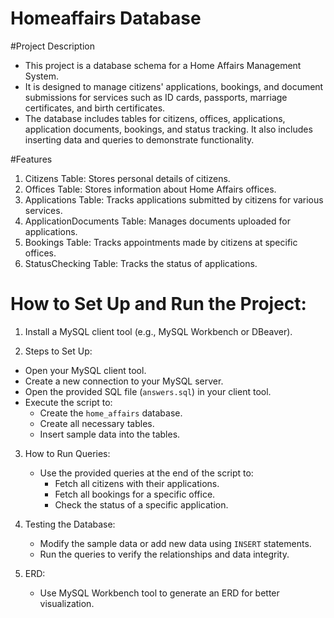 # Homeaffairs Database

#Project Description
- This project is a database schema for a Home Affairs Management System.
- It is designed to manage citizens' applications, bookings, and document submissions for services such as ID cards, passports, marriage certificates, and birth certificates.
- The database includes tables for citizens, offices, applications, application documents, bookings, and status tracking. It also includes inserting  data and queries to demonstrate functionality.

#Features
1. Citizens Table: Stores personal details of citizens.
2. Offices Table: Stores information about Home Affairs offices.
3. Applications Table: Tracks applications submitted by citizens for various services.
4. ApplicationDocuments Table: Manages documents uploaded for applications.
5. Bookings Table: Tracks appointments made by citizens at specific offices.
6. StatusChecking Table: Tracks the status of applications.

# How to Set Up and Run the Project:
  1. Install a MySQL client tool (e.g., MySQL Workbench or DBeaver).

 2. Steps to Set Up:
   - Open your MySQL client tool.
   - Create a new connection to your MySQL server.
   - Open the provided SQL file (`answers.sql`) in your client tool.
   - Execute the script to:
     - Create the `home_affairs` database.
     - Create all necessary tables.
     - Insert sample data into the tables.

3. How to Run Queries:
   - Use the provided queries at the end of the script to:
     - Fetch all citizens with their applications.
     - Fetch all bookings for a specific office.
     - Check the status of a specific application.

4. Testing the Database:
   - Modify the sample data or add new data using `INSERT` statements.
   - Run the queries to verify the relationships and data integrity.

5. ERD:
   - Use MySQL Workbench tool to generate an ERD for better visualization.
  
